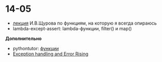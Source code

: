# 14-05

* [лекция](http://nbviewer.math-hse.info/github/ischurov/pythonhse/blob/master/Lecture%204.ipynb) И.В.Щурова по функциям, на которую я всегда опираюсь
* lambda-except-assert: lambda-функции, filter() и map()

**Дополнительно**

* pythontutor: [функции](http://pythontutor.ru/lessons/functions/)
* [Exception handling and Error Rising](https://nbviewer.jupyter.org/github/allatambov/Py-programming-3/blob/master/class_4.ipynb)